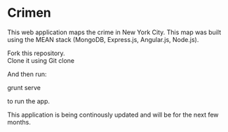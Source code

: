 Crimen
======


This web application maps the crime in New York City.  This map was built using the MEAN stack (MongoDB, Express.js, Angular.js, Node.js).  

Fork this repository.  
Clone it using Git clone <clone URL>

And then run:

  grunt serve
  
to run the app.

This application is being continously updated and will be for the next few months.  
